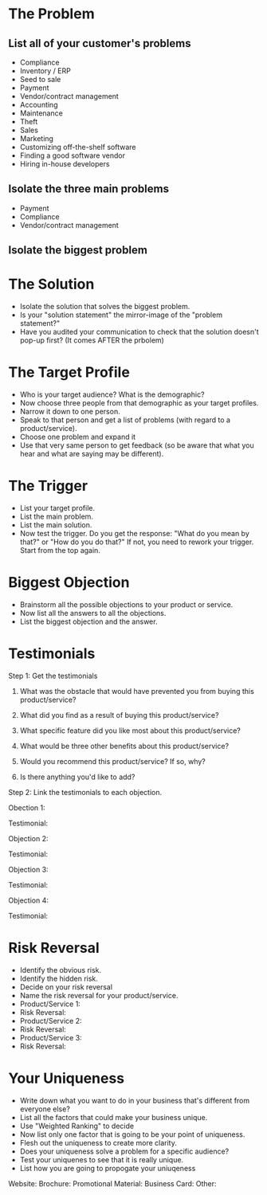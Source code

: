 # The Problem

## List all of your customer's problems

* Compliance
* Inventory / ERP
* Seed to sale
* Payment
* Vendor/contract management
* Accounting
* Maintenance
* Theft
* Sales
* Marketing
* Customizing off-the-shelf software
* Finding a good software vendor
* Hiring in-house developers

## Isolate the three main problems

* Payment
* Compliance
* Vendor/contract management

## Isolate the biggest problem



# The Solution

* Isolate the solution that solves the biggest problem.
* Is your "solution statement" the mirror-image of the "problem statement?"
* Have you audited your communication to check that the solution doesn't pop-up first? (It comes AFTER the prbolem)

# The Target Profile

* Who is your target audience? What is the demographic?
* Now choose three people from that demographic as your target profiles.
* Narrow it down to one person.
* Speak to that person and get a list of problems (with regard to a product/service).
* Choose one problem and expand it
* Use that very same person to get feedback (so be aware that what you hear and what are saying may be different).

# The Trigger

* List your target profile.
* List the main problem.
* List the main solution.
* Now test the trigger. Do you get the response: "What do you mean by that?" or "How do you do that?" If not, you need to rework your trigger. Start from the top again.

# Biggest Objection

* Brainstorm all the possible objections to your product or service.
* Now list all the answers to all the objections.
* List the biggest objection and the answer.

# Testimonials

Step 1: Get the testimonials

1. What was the obstacle that would have prevented you from buying this product/service?

2. What did you find as a result of buying this product/service?

3. What specific feature did you like most about this product/service?

4. What would be three other benefits about this product/service?

5. Would you recommend this product/service? If so, why?

6. Is there anything you'd like to add?


Step 2: Link the testimonials to each objection.

Obection 1:

Testimonial:

Objection 2:

Testimonial:

Objection 3:

Testimonial:

Objection 4:

Testimonial:

# Risk Reversal

* Identify the obvious risk.
* Identify the hidden risk.
* Decide on your risk reversal
* Name the risk reversal for your product/service.
* Product/Service 1:
* Risk Reversal:
* Product/Service 2:
* Risk Reversal:
* Product/Service 3:
* Risk Reversal:

# Your Uniqueness

* Write down what you want to do in your business that's different from everyone else?
* List all the factors that could make your business unique.
* Use "Weighted Ranking" to decide
* Now list only one factor that is going to be your point of uniqueness.
* Flesh out the uniqueness to create more clarity.
* Does your uniqueness solve a problem for a specific audience?
* Test your uniquenes to see that it is really unique.
* List how you are going to propogate your uniuqeness

Website:
Brochure:
Promotional Material:
Business Card:
Other:

